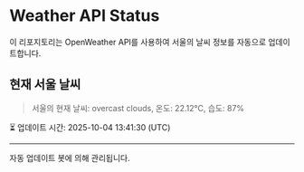 
# Weather API Status

이 리포지토리는 OpenWeather API를 사용하여 서울의 날씨 정보를 자동으로 업데이트합니다.

## 현재 서울 날씨
> 서울의 현재 날씨: overcast clouds, 온도: 22.12°C, 습도: 87%

⏳ 업데이트 시간: 2025-10-04 13:41:30 (UTC)

---
자동 업데이트 봇에 의해 관리됩니다.
